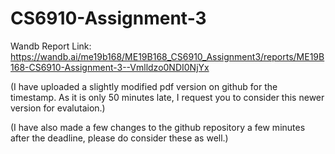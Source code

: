 # CS6910-Assignment-3

Wandb Report Link: https://wandb.ai/me19b168/ME19B168_CS6910_Assignment3/reports/ME19B168-CS6910-Assignment-3--Vmlldzo0NDI0NjYx

(I have uploaded a slightly modified pdf version on github for the timestamp. As it is only 50 minutes late, I request you to consider this newer version for evalutaion.)

(I have also made a few changes to the github repository a few minutes after the deadline, please do consider these as well.)